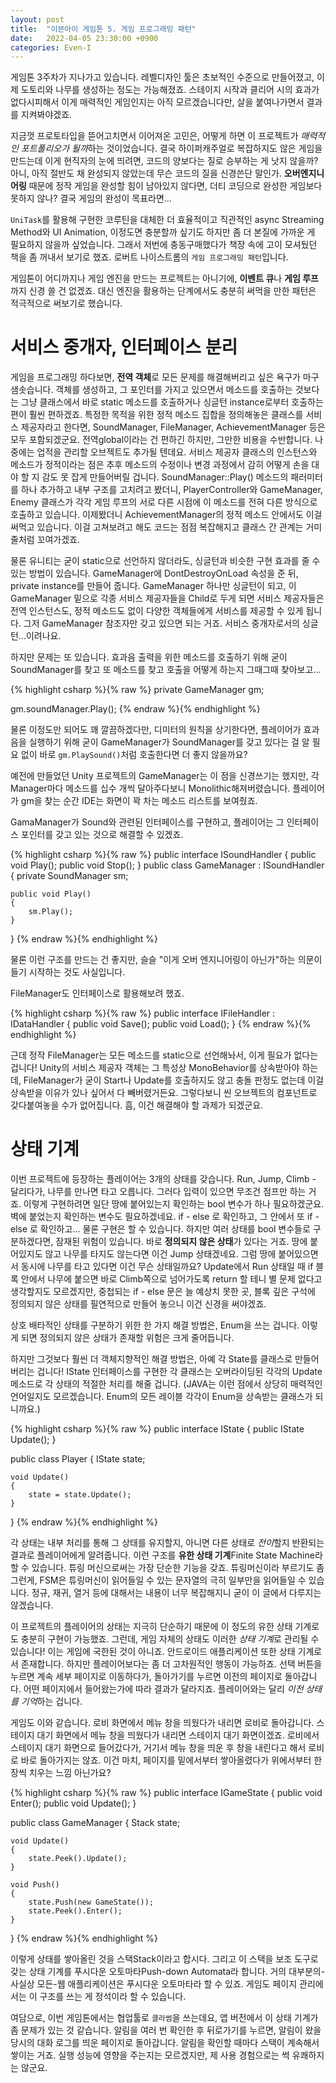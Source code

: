 ```yaml
---
layout: post
title:  "이븐아이 게임톤 5. 게임 프로그래밍 패턴"
date:   2022-04-05 23:30:00 +0900
categories: Even-I
---
```


게임톤 3주차가 지나가고 있습니다. 레벨디자인 툴은 초보적인 수준으로 만들어졌고, 이제 도토리와 나무를 생성하는 정도는 가능해졌죠. 스테이지 시작과 클리어 시의 효과가 없다시피해서 이게 매력적인 게임인지는 아직 모르겠습니다만, 살을 붙여나가면서 결과를 지켜봐야겠죠.

지금껏 프로토타입을 뜯어고치면서 이어져온 고민은, 어떻게 하면 이 프로젝트가 <em>매력적인 포트폴리오가 될까</em>하는 것이었습니다. 결국 하이퍼캐주얼로 복잡하지도 않은 게임을 만드는데 이게 현직자의 눈에 띄려면, 코드의 양보다는 질로 승부하는 게 낫지 않을까? 아니, 아직 절반도 채 완성되지 않았는데 무슨 코드의 질을 신경쓴단 말인가. <strong>오버엔지니어링</strong> 때문에 정작 게임을 완성할 힘이 남아있지 않다면, 더티 코딩으로 완성한 게임보다 못하지 않나? 결국 게임의 완성이 목표라면...

`UniTask`를 활용해 구현한 코루틴을 대체한 더 효율적이고 직관적인 async Streaming Method와 UI Animation, 이정도면 충분할까 싶기도 하지만 좀 더 본질에 가까운 게 필요하지 않을까 싶었습니다. 그래서 저번에 충동구매했다가 책장 속에 고이 모셔뒀던 책을 좀 꺼내서 보기로 했죠. 로버트 나이스트롬의 `게임 프로그래밍 패턴`입니다.

게임톤이 어디까지나 게임 엔진을 만드는 프로젝트는 아니기에, <strong>이벤트 큐</strong>나 <strong>게임 루프</strong>까지 신경 쓸 건 없겠죠. 대신 엔진을 활용하는 단계에서도 충분히 써먹을 만한 패턴은 적극적으로 써보기로 했습니다.

<h1>서비스 중개자, 인터페이스 분리</h1>

게임을 프로그래밍 하다보면, <strong>전역 객체</strong>로 모든 문제를 해결해버리고 싶은 욕구가 마구 샘솟습니다. 객체를 생성하고, 그 포인터를 가지고 있으면서 메소드를 호출하는 것보다는 그냥 클래스에서 바로 static 메소드를 호출하거나 싱글턴 instance로부터 호출하는 편이 훨씬 편하겠죠. 특정한 목적을 위한 정적 메소드 집합을 정의해놓은 클래스를 서비스 제공자라고 한다면, SoundManager, FileManager, AchievementManager 등은 모두 포함되겠군요. 전역global이라는 건 편하긴 하지만, 그만한 비용을 수반합니다. 나중에는 업적을 관리할 오브젝트도 추가될 텐데요. 서비스 제공자 클래스의 인스턴스와 메소드가 정적이라는 점은 추후 메소드의 수정이나 변경 과정에서 감히 어떻게 손을 대야 할 지 감도 못 잡게 만들어버릴 겁니다. SoundManager::Play() 메소드의 패러미터를 하나 추가하고 내부 구조를 고치려고 봤더니, PlayerController와 GameManager, Enemy 클래스가 각각 게임 루프의 서로 다른 시점에 이 메소드를 전혀 다른 방식으로 호출하고 있습니다. 이제봤더니 AchievementManager의 정적 메소드 안에서도 이걸 써먹고 있습니다. 이걸 고쳐보려고 해도 코드는 점점 복잡해지고 클래스 간 관계는 거미줄처럼 꼬여가겠죠.

물론 유니티는 굳이 static으로 선언하지 않더라도, 싱글턴과 비슷한 구현 효과를 줄 수 있는 방법이 있습니다. GameManager에 DontDestroyOnLoad 속성을 준 뒤, private instance를 만들어 줍니다. GameManager 하나만 싱글턴이 되고, 이 GameManager 밑으로 각종 서비스 제공자들을 Child로 두게 되면 서비스 제공자들은 전역 인스턴스도, 정적 메소드도 없이 다양한 객체들에게 서비스를 제공할 수 있게 됩니다. 그저 GameManager 참조자만 갖고 있으면 되는 거죠. 서비스 중개자로서의 싱글턴...이려나요.

하지만 문제는 또 있습니다. 효과음 출력을 위한 메소드를 호출하기 위해 굳이 SoundManager를 찾고 또 메소드를 찾고 호출을 어떻게 하는지 그때그때 찾아보고... 

{% highlight csharp %}{% raw %}
private GameManager gm;

gm.soundManager.Play();
{% endraw %}{% endhighlight %}

물론 이정도만 되어도 꽤 깔끔하겠다만, 디미터의 원칙을 상기한다면, 플레이어가 효과음을 실행하기 위해 굳이 GameManager가 SoundManager를 갖고 있다는 걸 알 필요 없이 바로 `gm.PlaySound()`처럼 호출한다면 더 좋지 않을까요? 

예전에 만들었던 Unity 프로젝트의 GameManager는 이 점을 신경쓰기는 했지만, 각 Manager마다 메소드를 십수 개씩 달아주다보니 Monolithic해져버렸습니다. 플레이어가 gm을 찾는 순간 IDE는 화면이 꽉 차는 메소드 리스트를 보여줬죠.

GamaManager가 Sound와 관련된 인터페이스를 구현하고, 플레이어는 그 인터페이스 포인터를 갖고 있는 것으로 해결할 수 있겠죠.

{% highlight csharp %}{% raw %}
public interface ISoundHandler
{
    public void Play();
    public void Stop();
}
public class GameManager : ISoundHandler
{
    private SoundManager sm;

    public void Play() 
    {
        sm.Play();
    }
}
{% endraw %}{% endhighlight %}

물론 이런 구조를 만드는 건 좋지만, 슬슬 "이게 오버 엔지니어링이 아닌가"하는 의문이 들기 시작하는 것도 사실입니다. 

FileManager도 인터페이스로 활용해보려 했죠.

{% highlight csharp %}{% raw %}
public interface IFileHandler : IDataHandler
{
    public void Save();
    public void Load();
}
{% endraw %}{% endhighlight %}

근데 정작 FileManager는 모든 메소드를 static으로 선언해놔서, 이게 필요가 없다는 겁니다! Unity의 서비스 제공자 객체는 그 특성상 MonoBehavior를 상속받아야 하는데, FileManager가 굳이 Start나 Update를 호출하지도 않고 충돌 판정도 없는데 이걸 상속받을 이유가 있나 싶어서 다 빼버렸거든요. 그렇다보니 씬 오브젝트의 컴포넌트로 갖다붙여놓을 수가 없어집니다. 흠, 이건 해결해야 할 과제가 되겠군요.

<h1>상태 기계</h1>

이번 프로젝트에 등장하는 플레이어는 3개의 상태를 갖습니다. Run, Jump, Climb - 달리다가, 나무를 만나면 타고 오릅니다. 그러다 입력이 있으면 무조건 점프만 하는 거죠. 이렇게 구현하려면 일단 땅에 붙어있는지 확인하는 bool 변수가 하나 필요하겠군요. 벽에 붙었는지 확인하는 변수도 필요하겠네요. if - else 로 확인하고, 그 안에서 또 if - else 로 확인하고... 물론 구현은 할 수 있습니다. 하지만 여러 상태를 bool 변수들로 구분하겠다면, 잠재된 위험이 있습니다. 바로 <strong>정의되지 않은 상태</strong>가 있다는 거죠. 땅에 붙어있지도 않고 나무를 타지도 않는다면 이건 Jump 상태겠네요. 그럼 땅에 붙어있으면서 동시에 나무를 타고 있다면 이건 무슨 상태일까요? Update에서 Run 상태일 때 if 블록 안에서 나무에 붙으면 바로 Climb쪽으로 넘어가도록 return 할 테니 별 문제 없다고 생각할지도 모르겠지만, 중첩되는 if - else 문은 늘 예상치 못한 곳, 블록 깊은 구석에 정의되지 않은 상태를 필연적으로 만들어 놓으니 이건 신경을 써야겠죠.

상호 배타적인 상태를 구분하기 위한 한 가지 해결 방법은, Enum을 쓰는 겁니다. 이렇게 되면 정의되지 않은 상태가 존재할 위험은 크게 줄어듭니다.

하지만 그것보다 훨씬 더 객체지향적인 해결 방법은, 아예 각 State를 클래스로 만들어버리는 겁니다! IState 인터페이스를 구현한 각 클래스는 오버라이딩된 각각의 Update 메소드로 각 상태의 적절한 처리를 해줄 겁니다.
(JAVA는 이런 점에서 상당히 매력적인 언어일지도 모르겠습니다. Enum의 모든 레이블 각각이 Enum을 상속받는 클래스가 되니까요.)

{% highlight csharp %}{% raw %}
public interface IState
{
    public IState Update();
}

public class Player
{
    IState state;

    void Update()
    {
        state = state.Update();
    }
}
{% endraw %}{% endhighlight %}

각 상태는 내부 처리를 통해 그 상태를 유지할지, 아니면 다른 상태로 <em>전이</em>할지 반환되는 결과로 플레이어에게 알려줍니다. 이런 구조를 <strong>유한 상태 기계</strong>Finite State Machine라 할 수 있습니다. 튜링 머신으로써는 가장 단순한 기능을 갖죠. 튜링머신이라 부르기도 좀 그런게, FSM은 튜링머신이 읽어들일 수 있는 문자열의 극히 일부만을 읽어들일 수 있습니다. 정규, 재귀, 열거 등에 대해서는 내용이 너무 복잡해지니 굳이 이 글에서 다루지는 않겠습니다.

이 프로젝트의 플레이어의 상태는 지극히 단순하기 때문에 이 정도의 유한 상태 기계로도 충분히 구현이 가능했죠. 그런데, 게임 자체의 상태도 이러한 <em>상태 기계</em>로 관리될 수 있습니다! 이는 게임에 국한된 것이 아니죠. 안드로이드 애플리케이션 또한 상태 기계로서 존재합니다. 하지만 플레이어보다는 좀 더 고차원적인 행동이 가능하죠. 선택 버튼을 누르면 계속 세부 페이지로 이동하다가, 돌아가기를 누르면 이전의 페이지로 돌아갑니다. 어떤 페이지에서 들어왔는가에 따라 결과가 달라지죠. 플레이어와는 달리 <em>이전 상태를 기억</em>하는 겁니다.

게임도 이와 같습니다. 로비 화면에서 메뉴 창을 띄웠다가 내리면 로비로 돌아갑니다. 스테이지 대기 화면에서 메뉴 창을 띄웠다가 내리면 스테이지 대기 화면이겠죠. 로비에서 스테이지 대기 화면으로 들어갔다가, 거기서 메뉴 창을 띄운 후 창을 내린다고 해서 로비로 바로 돌아가지는 않죠. 이건 마치, 페이지를 밑에서부터 쌓아올렸다가 위에서부터 한 장씩 치우는 느낌 아닌가요?

{% highlight csharp %}{% raw %}
public interface IGameState
{
    public void Enter();
    public void Update();
}

public class GameManager
{
    Stack<IGameState> state;

    void Update()
    {
        state.Peek().Update();
    }

    void Push()
    {
        state.Push(new GameState());
        state.Peek().Enter();
    }
}
{% endraw %}{% endhighlight %}

이렇게 상태를 쌓아올린 것을 스택Stack이라고 합시다. 그리고 이 스택을 보조 도구로 갖는 상태 기계를 푸시다운 오토마타Push-down Automata라 합니다. 거의 대부분의-사실상 모든-웹 애플리케이션은 푸시다운 오토마타라 할 수 있죠. 게임도 페이지 관리에서는 이 구조를 쓰는 게 정석이라 할 수 있습니다.

여담으로, 이번 게임톤에서는 협업툴로 `클라썸`을 쓰는데요, 앱 버전에서 이 상태 기계가 좀 문제가 있는 것 같습니다. 알림을 여러 번 확인한 후 뒤로가기를 누르면, 알림이 왔을 당시의 대화 로그를 띄운 페이지로 돌아갑니다. 알림을 확인할 때마다 스택이 계속해서 쌓이는 거죠. 실행 성능에 영향을 주는지는 모르겠지만, 제 사용 경험으로는 썩 유쾌하지는 않군요.